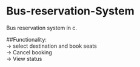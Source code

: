 # Bus-reservation-System
Bus reservation system in c.

##Functionality:<br>
-> select destination and book seats<br>
-> Cancel booking<br>
-> View status<br>

